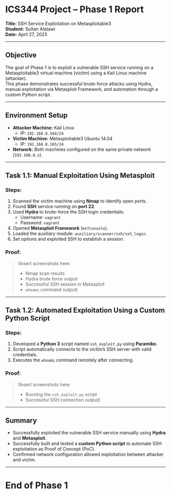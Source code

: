 # ICS344 Project – Phase 1 Report

**Title:** SSH Service Exploitation on Metasploitable3  
**Student:** Sultan Alatawi  
**Date:** April 27, 2025

---

## Objective
The goal of Phase 1 is to exploit a vulnerable SSH service running on a Metasploitable3 virtual machine (victim) using a Kali Linux machine (attacker).  
This phase demonstrates successful brute-force attacks using Hydra, manual exploitation via Metasploit Framework, and automation through a custom Python script.

---

## Environment Setup
- **Attacker Machine:** Kali Linux  
  - IP: `192.168.8.164/24`
- **Victim Machine:** Metasploitable3 Ubuntu 14.04  
  - IP: `192.168.8.165/24`
- **Network:** Both machines configured on the same private network (`192.168.8.x`).

---

## Task 1.1: Manual Exploitation Using Metasploit

### Steps:
1. Scanned the victim machine using **Nmap** to identify open ports.
2. Found **SSH** service running on **port 22**.
3. Used **Hydra** to brute-force the SSH login credentials:
   - Username: `vagrant`
   - Password: `vagrant`
4. Opened **Metasploit Framework** (`msfconsole`).
5. Loaded the auxiliary module: `auxiliary/scanner/ssh/ssh_login`.
6. Set options and exploited SSH to establish a session.

### Proof:
> (Insert screenshots here:  
> - Nmap scan results  
> - Hydra brute force output  
> - Successful SSH session in Metasploit  
> - `whoami` command output)

---

## Task 1.2: Automated Exploitation Using a Custom Python Script

### Steps:
1. Developed a **Python 3** script named `ssh_exploit.py` using **Paramiko**.
2. Script automatically connects to the victim’s SSH server with valid credentials.
3. Executes the `whoami` command remotely after connecting.

### Proof:
> (Insert screenshots here:  
> - Running the `ssh_exploit.py` script  
> - Successful SSH connection output)

---

## Summary
- Successfully exploited the vulnerable SSH service manually using **Hydra** and **Metasploit**.
- Successfully built and tested a **custom Python script** to automate SSH exploitation as Proof of Concept (PoC).
- Confirmed network configuration allowed exploitation between attacker and victim.

---

# End of Phase 1


